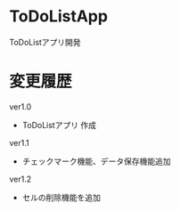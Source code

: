 # ToDoListApp
ToDoListアプリ開発

# 変更履歴
ver1.0
* ToDoListアプリ 作成

ver1.1
* チェックマーク機能、データ保存機能追加

ver1.2
* セルの削除機能を追加
